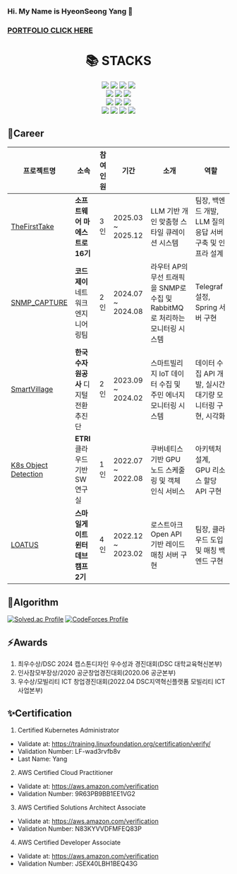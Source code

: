 ### Hi. My Name is HyeonSeong Yang 👋
### [PORTFOLIO CLICK HERE](https://outrageous-nylon-9f3.notion.site/11ed3a1c85928003b586f72d0bdd1278)
<div align=center><h1>📚 STACKS</h1></div>
<div align=center> 
  <img src="https://img.shields.io/badge/amazonaws-232F3E?style=for-the-badge&logo=amazonaws&logoColor=white"> 
  <img src="https://img.shields.io/badge/kubernetes-326CE5?style=for-the-badge&logo=kubernetes&logoColor=white">
  <img src="https://img.shields.io/badge/docker-2496ED?style=for-the-badge&logo=docker&logoColor=white">
  <img src="https://img.shields.io/badge/rabbitmq-FF8C00?style=for-the-badge&logo=rabbitmq&logoColor=white">
  <br>
  <img src="https://img.shields.io/badge/spring-47A248?style=for-the-badge&logo=spring&logoColor=white">
  <img src="https://img.shields.io/badge/springboot-47A248?style=for-the-badge&logo=springboot&logoColor=white">
  <img src="https://img.shields.io/badge/django-092E20?style=for-the-badge&logo=django&logoColor=white">
  <br>
  
  <img src="https://img.shields.io/badge/java-D1180B?style=for-the-badge&logo=java&logoColor=white">
  <img src="https://img.shields.io/badge/python-007396?style=for-the-badge&logo=python&logoColor=white">
  <img src="https://img.shields.io/badge/c++-000000?style=for-the-badge&logo=c++&logoColor=white">
  <br>
  <img src="https://img.shields.io/badge/mysql-007396?style=for-the-badge&logo=mysql&logoColor=white">
  <img src="https://img.shields.io/badge/postgresql-007396?style=for-the-badge&logo=postgresql&logoColor=white">
  <img src="https://img.shields.io/badge/mongodb-47A248?style=for-the-badge&logo=mongodb&logoColor=white">
  <img src="https://img.shields.io/badge/redis-D1180B?style=for-the-badge&logo=redis&logoColor=white">
</div>

## 🌱Career
<!--1. Software Maestro 16th(2025.03 ~ 2025.12) [TheFirstTake](https://github.com/SWMTheFirstTake/TheFirstTake-backend)
2. Intern - ***codejone*** Network Engineering Division(2024.07 ~ 2024.08) [SNMP_CAPTURE](https://github.com/hyeonseong0917/SNMP_CAPTURE)
3. Intern - ***K-water*** Digital Transformation Division (2023.09 ~ 2024. 02) [SmartVillage](https://github.com/hyeonseong0917/smartVillage)
4. Research Intern - ***ETRI*** Cloud-Based SW Research Lab (2022.07 ~ 2022.08) [K8s Object Detection](https://github.com/hyeonseong0917/ETRI_K8S_Resnet_Object_Detection_microservice)
5. ***Smilegate*** Winter Dev Camp (2022.12 ~ 2023.2) [LOATUS](https://github.com/sgdevcamp2022/lotus) -->


| 프로젝트명             | 소속                        | 참여 인원 | 기간                        | 소개                                                                 | 역할                                      |
|------------------------|----------------------------------|-----------|-----------------------------|----------------------------------------------------------------------|-------------------------------------------|
| [TheFirstTake](https://github.com/SWMTheFirstTake/TheFirstTake-backend)           | **소프트웨어 마에스트로 16기**           | 3인        | 2025.03 ~ 2025.12           | LLM 기반 개인 맞춤형 스타일 큐레이션 시스템| 팀장, 백엔드 개발, LLM 질의응답 서버 구축 및 인프라 설계     |
| [SNMP_CAPTURE](https://github.com/hyeonseong0917/SNMP_CAPTURE)           | **코드제이** 네트워크 엔지니어링팀      | 2인        | 2024.07 ~ 2024.08           | 라우터 AP의 무선 트래픽을 SNMP로 수집 및 RabbitMQ로 처리하는 모니터링 시스템            | Telegraf 설정, Spring 서버 구현            |
| [SmartVillage](https://github.com/hyeonseong0917/smartVillage)          | **한국수자원공사** 디지털전환추진단            | 2인        | 2023.09 ~ 2024.02           | 스마트빌리지 IoT 데이터 수집 및 주민 에너지 모니터링 시스템| 데이터 수집 API 개발, 실시간 대기량 모니터링 구현, 시각화       |
| [K8s Object Detection](https://github.com/hyeonseong0917/ETRI_K8S_Resnet_Object_Detection_microservice)   | **ETRI** 클라우드기반SW연구실        | 1인        | 2022.07 ~ 2022.08           | 쿠버네티스 기반 GPU 노드 스케줄링 및 객체 인식 서비스          | 아키텍처 설계, GPU 리소스 할당 API 구현         |
| [LOATUS](https://github.com/sgdevcamp2022/lotus)                | **스마일게이트 윈터데브캠프 2기**       | 4인        | 2022.12 ~ 2023.02           | 로스트아크 Open API 기반 레이드 매칭 서버 구현                        | 팀장, 클라우드 도입 및 매칭 백엔드 구현         |




## 🌱Algorithm
[![Solved.ac Profile](http://mazassumnida.wtf/api/v2/generate_badge?boj=dreamsweet)](https://solved.ac/dreamsweet/)
[![CodeForces Profile](https://cf.leed.at?id=R_siyomin)](https://codeforces.com/profile/R_siyomin)

## ⚡Awards
1. 최우수상/DSC 2024 캡스톤디자인 우수성과 경진대회(DSC 대학교육혁신본부)
2. 인사참모부장상/2020 공군창업경진대회(2020.06 공군본부)
3. 우수상/모빌리티 ICT 창업경진대회(2022.04 DSC지역혁신플랫폼 모빌리티 ICT 사업본부)

## ✨Certification
1. Certified Kubernetes Administrator
- Validate at: https://training.linuxfoundation.org/certification/verify/
- Validation Number: LF-wad3rvfb8v
- Last Name: Yang
2. AWS Certified Cloud Practitioner
- Validate at: https://aws.amazon.com/verification
- Validation Number: 9R63PB9BB1EE1VG2
3. AWS Certified Solutions Architect Associate
- Validate at: https://aws.amazon.com/verification
- Validation Number: N83KYVVDFMFEQ83P
4. AWS Certified Developer Associate
- Validate at: https://aws.amazon.com/verification
- Validation Number: JSEX40LBH1BEQ43G
<!-- ## 🔭 Experience -->
<br></br>
<!--
**hyeonseong0917/hyeonseong0917** is a ✨ _special_ ✨ repository because its `README.md` (this file) appears on your GitHub profile.

Here are some ideas to get you started:

- 🔭 I’m currently working on ...
- 🌱 I’m currently learning ...
- 👯 I’m looking to collaborate on ...
- 🤔 I’m looking for help with ...
- 💬 Ask me about ...
- 📫 How to reach me: ...
- 😄 Pronouns: ...
- ⚡ Fun fact: ...
-->

